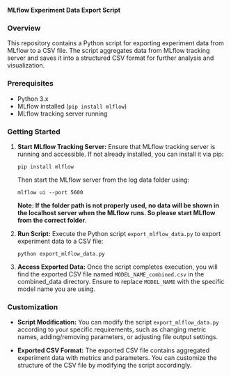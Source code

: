 **MLflow Experiment Data Export Script**

### Overview

This repository contains a Python script for exporting experiment data from MLflow to a CSV file. The script aggregates data from MLflow tracking server and saves it into a structured CSV format for further analysis and visualization.

### Prerequisites

- Python 3.x
- MLflow installed (`pip install mlflow`)
- MLflow tracking server running

### Getting Started

1. **Start MLflow Tracking Server:**
   Ensure that MLflow tracking server is running and accessible. If not already installed, you can install it via pip:

   ```
   pip install mlflow
   ```

   Then start the MLflow server from the log data folder using:

   ```
   mlflow ui --port 5600
   ```

   **Note: If the folder path is not properly used, no data will be shown in the localhost server when the MLflow runs. So please start MLflow from the correct folder**.

2. **Run Script:**
   Execute the Python script `export_mlflow_data.py` to export experiment data to a CSV file:

   ```
   python export_mlflow_data.py
   ```

3. **Access Exported Data:**
   Once the script completes execution, you will find the exported CSV file named `MODEL_NAME_combined.csv` in the combined_data directory. Ensure to replace `MODEL_NAME` with the specific model name you are using.

### Customization

- **Script Modification:**
  You can modify the script `export_mlflow_data.py` according to your specific requirements, such as changing metric names, adding/removing parameters, or adjusting file output settings.

- **Exported CSV Format:**
  The exported CSV file contains aggregated experiment data with metrics and parameters. You can customize the structure of the CSV file by modifying the script accordingly.
